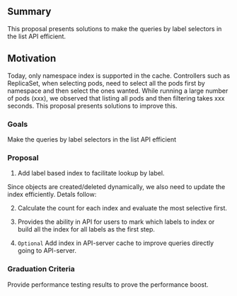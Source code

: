 
## Summary

This proposal presents solutions to make the queries by label selectors in the list API efficient.

## Motivation

Today, only namespace index is supported in the cache. Controllers such as ReplicaSet, when selecting pods, need
to select all the pods first by namespace and then select the ones wanted. While running a large number of pods (xxx), 
we observed that listing all pods and then filtering takes xxx seconds. This proposal presents solutions to improve this.


### Goals

Make the queries by label selectors in the list API efficient

### Proposal

1. Add label based index to facilitate lookup by label.

Since objects are created/deleted dynamically, we also need to update the index efficiently.
Detals follow:

2. Calculate the count for each index and evaluate the most selective first.

3. Provides the ability in API for users to mark which labels to index or build all the index for all labels as the first step.
  
4. `Optional` Add index in API-server cache to improve queries directly going to API-server.

### Graduation Criteria

Provide performance testing results to prove the performance boost.










